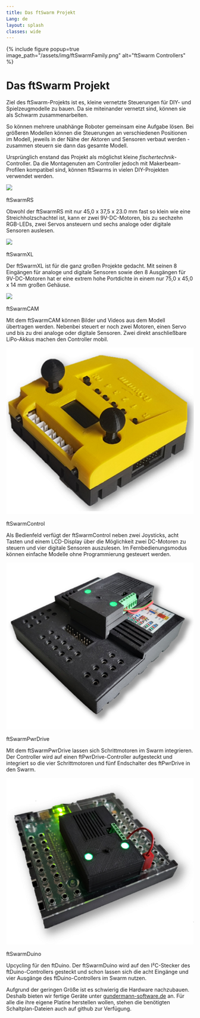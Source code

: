 ```yaml
---
title: Das ftSwarm Projekt
Lang: de
layout: splash
classes: wide
---
```

{% include figure popup=true image_path="/assets/img/ftSwarmFamily.png" alt="ftSwarm Controllers" %}

# Das ftSwarm Projekt

Ziel des ftSwarm-Projekts ist es, kleine vernetzte Steuerungen für DIY- und Spielzeugmodelle zu bauen. Da sie miteinander vernetzt sind, können sie als Schwarm zusammenarbeiten. 

So können mehrere unabhänge Roboter gemeinsam eine Aufgabe lösen. Bei größeren Modellen können die Steuerungen an verschiedenen Positionen im Modell, jeweils in der Nähe der Aktoren und Sensoren verbaut werden - zusammen steuern sie dann das gesamte Modell.

Ursprünglich enstand das Projekt als möglichst kleine *fischertechnik*-Controller. Da die Montagenuten am Controller jedoch mit Makerbeam-Profilen kompatibel sind, können ftSwarms in vielen DIY-Projekten verwendet werden.

<div class="table-3-col">
    <div>
        <div><a class="linkfree" href="products/ftSwarmRS"><img class="zoom" src="/assets/img/ftSwarmRS.png"></a></div>
        <div><p class="headline">ftSwarmRS</p></div>
        <div>
            <p class="pdetail">
            Obwohl der ftSwarmRS mit nur 45,0 x 37,5 x 23.0 mm fast so klein wie eine Streichholzschachtel ist, kann er zwei 9V-DC-Motoren, bis zu sechzehn RGB-LEDs, zwei Servos ansteuern und sechs analoge oder digitale Sensoren auslesen.
            </p>
        </div>
    </div>
    <div>
        <div><a class="linkfree" href="products/ftSwarmXL"><img class="zoom" src="/assets/img/ftSwarmXL.png"></a></div>
        <div><p class="headline">ftSwarmXL</p></div>
        <div>
            <p class="pdetail">
            Der ftSwarmXL ist für die ganz großen Projekte gedacht. Mit seinen 8 Eingängen für analoge und digitale Sensoren sowie den 8 Ausgängen für 9V-DC-Motoren hat er eine extrem hohe Portdichte in einem nur 75,0 x 45,0 x 14 mm großen Gehäuse.
            </p>
        </div>
    </div>
    <div>
        <div><img class="linkfree" class="zoom" src="/assets/img/ftSwarmCAM.png"></div>
        <div><p class="headline">ftSwarmCAM</p></div>
        <div>
            <p class="pdetail">
            Mit dem ftSwarmCAM können Bilder und Videos aus dem Modell übertragen werden. Nebenbei steuert er noch zwei Motoren, einen Servo und bis zu drei analoge oder digitale Sensoren. Zwei direkt anschließbare LiPo-Akkus machen den Controller mobil.
            </p>
        </div>
    </div>
    <div>
        <div><a class="linkfree" href="products/ftSwarmControl"><img class="zoom" src="/assets/img/ftSwarmControl.png"></a></div>
        <div><p class="headline">ftSwarmControl</p></div>
        <div>
            <p class="pdetail">
                Als Bedienfeld verfügt der ftSwarmControl neben zwei Joysticks, acht Tasten und einem LCD-Display über die Möglichkeit zwei DC-Motoren zu steuern und vier digitale Sensoren auszulesen. Im Fernbedienungsmodus können einfache Modelle ohne Programmierung gesteuert werden.
            </p>
        </div>
    </div>
    <div>
        <div><a class="linkfree" href="products/ftSwarmPwrDrive"><img class="zoom" src="/assets/img/ftSwarmPwrDrive.png"></a></div>
        <div><p class="headline">ftSwarmPwrDrive</p></div>
        <div>
            <p class="pdetail">
                Mit dem ftSwarmPwrDrive lassen sich Schrittmotoren im Swarm integrieren. Der Controller wird auf einen ftPwrDrive-Controller aufgesteckt und integriert so die vier Schrittmotoren und fünf Endschalter des ftPwrDrive in den Swarm.
            </p>
        </div>
    </div>
    <div>
        <div><a class="linkfree" href="products/ftSwarmDuino"><img class="zoom" src="/assets/img/ftSwarmDuino.png"></a></div>
        <div><p class="headline">ftSwarmDuino</p></div>
        <div>
            <p class="pdetail">
                Upcycling für den ftDuino. Der ftSwarmDuino wird auf den I²C-Stecker des ftDuino-Controllers gesteckt und schon lassen sich die acht Eingänge und vier Ausgänge des ftDuino-Controllers im Swarm nutzen.
            </p>
        </div>
    </div>
</div>

Aufgrund der geringen Größe ist es schwierig die Hardware nachzubauen. Deshalb bieten wir fertige Geräte unter [gundermann-software.de](https://gundermann-software.de/) an. Für alle die ihre eigene Platine herstellen wollen, stehen die benötigten Schaltplan-Dateien auch auf github zur Verfügung.

